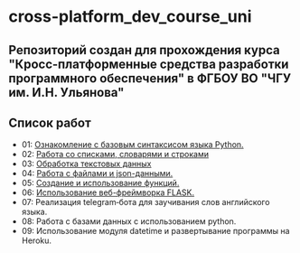 # cross-platform_dev_course_uni
## Репозиторий создан для прохождения курса "Кросс-платформенные средства разработки программного обеспечения" в ФГБОУ ВО "ЧГУ им. И.Н. Ульянова"



## Список работ
* 01: [Ознакомление с базовым синтаксисом языка Python.](./lab_01/main.py)
* 02: [Работа со списками, словарями и строками](./lab_02/main.py)
* 03: [Обработка текстовых данных](./lab_03/main.py)
* 04: [Работа с файлами и json-данными.](./lab_04/main.py)
* 05: [Создание и использование функций.](./lab_05/main.py)
* 06: [Использование веб-фреймворка FLASK.](./lab06/app.py)
* 07: Реализация telegram‐бота для заучивания слов английского языка.
* 08: Работа с базами данных с использованием python.
* 09: Использование модуля datetime и развертывание программы на Heroku.

